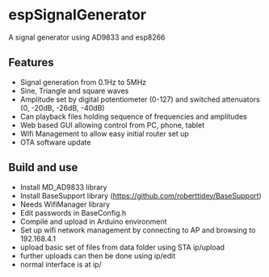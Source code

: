 # espSignalGenerator
A signal generator using AD9833 and esp8266

## Features
- Signal generation from 0.1Hz to 5MHz
- Sine, Triangle and square waves
- Amplitude set by digital potentiometer (0-127) and switched attenuators (0, -20dB, -26dB, -40dB)
- Can playback files holding sequence of frequencies and amplitudes
- Web based GUI allowing control from PC, phone, tablet
- Wifi Management to allow easy initial router set up
- OTA software update

## Build and use
- Install MD_AD9833 library
- Install BaseSupport library (https://github.com/roberttidey/BaseSupport)
- Needs WifiManager library
- Edit passwords in BaseConfig.h
- Compile and upload in Arduino environment
- Set up wifi network management by connecting to AP and browsing to 192.168.4.1
- upload basic set of files from data folder using STA ip/upload
- further uploads can then be done using ip/edit
- normal interface is at ip/



